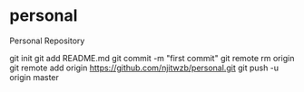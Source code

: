 # personal
Personal Repository

git init
git add README.md
git commit -m "first commit"
git remote rm origin
git remote add origin https://github.com/njitwzb/personal.git
git push -u origin master
